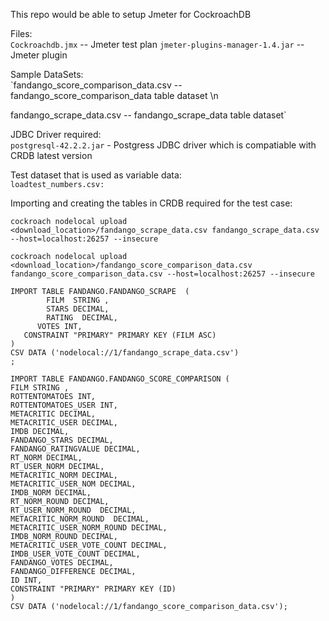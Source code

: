 This repo would be able to setup Jmeter for CockroachDB

Files: \
`Cockroachdb.jmx` -- Jmeter test plan
`jmeter-plugins-manager-1.4.jar` -- Jmeter plugin

Sample DataSets: \
`fandango_score_comparison_data.csv -- fandango_score_comparison_data table dataset  \n

fandango_scrape_data.csv  -- fandango_scrape_data table dataset`

JDBC Driver required: \
`postgresql-42.2.2.jar` - Postgress JDBC driver which is compatiable with CRDB latest version

Test dataset that is used as variable data: \
`loadtest_numbers.csv: `

Importing and creating the tables in CRDB required for the test case:

```
cockroach nodelocal upload <download_location>/fandango_scrape_data.csv fandango_scrape_data.csv --host=localhost:26257 --insecure 

cockroach nodelocal upload <download_location>/fandango_score_comparison_data.csv  fandango_score_comparison_data.csv --host=localhost:26257 --insecure

IMPORT TABLE FANDANGO.FANDANGO_SCRAPE  (
        FILM  STRING ,
        STARS DECIMAL,
        RATING  DECIMAL,
      VOTES INT,
   CONSTRAINT "PRIMARY" PRIMARY KEY (FILM ASC)
)
CSV DATA ('nodelocal://1/fandango_scrape_data.csv')
;

IMPORT TABLE FANDANGO.FANDANGO_SCORE_COMPARISON (
FILM STRING ,
ROTTENTOMATOES INT,
ROTTENTOMATOES_USER INT,
METACRITIC DECIMAL,
METACRITIC_USER DECIMAL,
IMDB DECIMAL,
FANDANGO_STARS DECIMAL,
FANDANGO_RATINGVALUE DECIMAL,
RT_NORM DECIMAL,
RT_USER_NORM DECIMAL,
METACRITIC_NORM DECIMAL,
METACRITIC_USER_NOM DECIMAL,
IMDB_NORM DECIMAL,
RT_NORM_ROUND DECIMAL,
RT_USER_NORM_ROUND  DECIMAL,
METACRITIC_NORM_ROUND  DECIMAL,
METACRITIC_USER_NORM_ROUND DECIMAL,
IMDB_NORM_ROUND DECIMAL,
METACRITIC_USER_VOTE_COUNT DECIMAL,
IMDB_USER_VOTE_COUNT DECIMAL,
FANDANGO_VOTES DECIMAL,
FANDANGO_DIFFERENCE DECIMAL,
ID INT,
CONSTRAINT "PRIMARY" PRIMARY KEY (ID)
)
CSV DATA ('nodelocal://1/fandango_score_comparison_data.csv');
```
